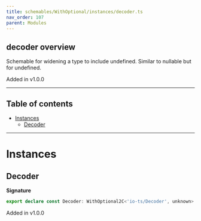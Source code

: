 ```yaml
---
title: schemables/WithOptional/instances/decoder.ts
nav_order: 107
parent: Modules
---
```


## decoder overview

Schemable for widening a type to include undefined. Similar to nullable but for undefined.

Added in v1.0.0

---

<h2 class="text-delta">Table of contents</h2>

- [Instances](#instances)
  - [Decoder](#decoder)

---

# Instances

## Decoder

**Signature**

```ts
export declare const Decoder: WithOptional2C<'io-ts/Decoder', unknown>
```

Added in v1.0.0
